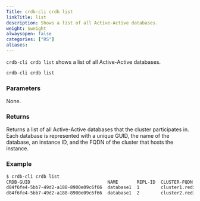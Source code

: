 ```yaml
---
Title: crdb-cli crdb list
linkTitle: list
description: Shows a list of all Active-Active databases.
weight: $weight
alwaysopen: false
categories: ["RS"]
aliases:
---
```


`crdb-cli crdb list` shows a list of all Active-Active databases.

```sh
crdb-cli crdb list
```

### Parameters

None.

### Returns

Returns a list of all Active-Active databases that the cluster participates in. Each database is represented with a unique GUID, the name of the database, an instance ID, and the FQDN of the cluster that hosts the instance.

### Example

```sh
$ crdb-cli crdb list
CRDB-GUID                             NAME       REPL-ID  CLUSTER-FQDN
d84f6fe4-5bb7-49d2-a188-8900e09c6f66  database1  1        cluster1.redis.local
d84f6fe4-5bb7-49d2-a188-8900e09c6f66  database1  2        cluster2.redis.local
```
